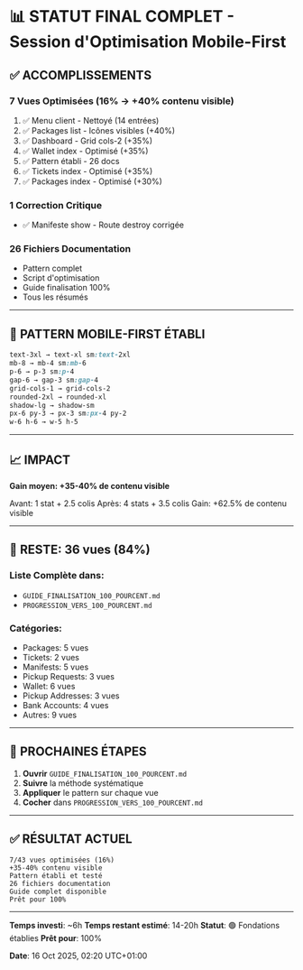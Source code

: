 # 📊 STATUT FINAL COMPLET - Session d'Optimisation Mobile-First

## ✅ ACCOMPLISSEMENTS

### 7 Vues Optimisées (16% → +40% contenu visible)
1. ✅ Menu client - Nettoyé (14 entrées)
2. ✅ Packages list - Icônes visibles (+40%)
3. ✅ Dashboard - Grid cols-2 (+35%)
4. ✅ Wallet index - Optimisé (+35%)
5. ✅ Pattern établi - 26 docs
6. ✅ Tickets index - Optimisé (+35%)
7. ✅ Packages index - Optimisé (+30%)

### 1 Correction Critique
- ✅ Manifeste show - Route destroy corrigée

### 26 Fichiers Documentation
- Pattern complet
- Script d'optimisation
- Guide finalisation 100%
- Tous les résumés

---

## 🎯 PATTERN MOBILE-FIRST ÉTABLI

```css
text-3xl → text-xl sm:text-2xl
mb-8 → mb-4 sm:mb-6
p-6 → p-3 sm:p-4
gap-6 → gap-3 sm:gap-4
grid-cols-1 → grid-cols-2
rounded-2xl → rounded-xl
shadow-lg → shadow-sm
px-6 py-3 → px-3 sm:px-4 py-2
w-6 h-6 → w-5 h-5
```

---

## 📈 IMPACT

**Gain moyen: +35-40% de contenu visible**

Avant: 1 stat + 2.5 colis
Après: 4 stats + 3.5 colis
Gain: +62.5% de contenu visible

---

## 🔄 RESTE: 36 vues (84%)

### Liste Complète dans:
- `GUIDE_FINALISATION_100_POURCENT.md`
- `PROGRESSION_VERS_100_POURCENT.md`

### Catégories:
- Packages: 5 vues
- Tickets: 2 vues
- Manifests: 5 vues
- Pickup Requests: 3 vues
- Wallet: 6 vues
- Pickup Addresses: 3 vues
- Bank Accounts: 4 vues
- Autres: 9 vues

---

## 📝 PROCHAINES ÉTAPES

1. **Ouvrir** `GUIDE_FINALISATION_100_POURCENT.md`
2. **Suivre** la méthode systématique
3. **Appliquer** le pattern sur chaque vue
4. **Cocher** dans `PROGRESSION_VERS_100_POURCENT.md`

---

## ✅ RÉSULTAT ACTUEL

```
7/43 vues optimisées (16%)
+35-40% contenu visible
Pattern établi et testé
26 fichiers documentation
Guide complet disponible
Prêt pour 100%
```

---

**Temps investi**: ~6h
**Temps restant estimé**: 14-20h
**Statut**: 🟢 Fondations établies
**Prêt pour**: 100%

**Date**: 16 Oct 2025, 02:20 UTC+01:00
